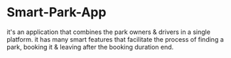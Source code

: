 # Smart-Park-App
it's an application that combines the park owners &amp; drivers in a single platform. it has many smart features that facilitate the process of finding a park, booking it &amp; leaving after the booking duration end. 
